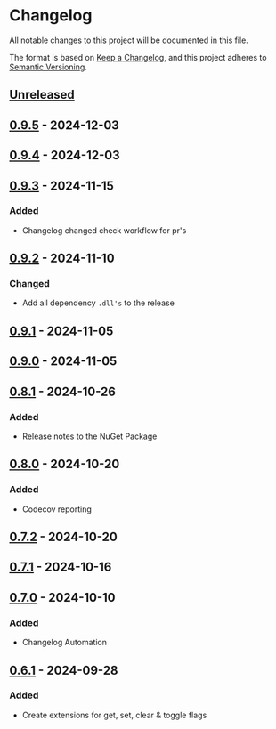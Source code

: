 # Changelog

All notable changes to this project will be documented in this file.

The format is based on [Keep a Changelog](https://keepachangelog.com/en/1.1.0/),
and this project adheres to [Semantic Versioning](https://semver.org/spec/v2.0.0.html).

## [Unreleased]

## [0.9.5] - 2024-12-03

## [0.9.4] - 2024-12-03

## [0.9.3] - 2024-11-15

### Added

- Changelog changed check workflow for pr's

## [0.9.2] - 2024-11-10

### Changed

- Add all dependency `.dll's` to the release

## [0.9.1] - 2024-11-05

## [0.9.0] - 2024-11-05

## [0.8.1] - 2024-10-26

### Added

- Release notes to the NuGet Package

## [0.8.0] - 2024-10-20

### Added

- Codecov reporting

## [0.7.2] - 2024-10-20

## [0.7.1] - 2024-10-16

## [0.7.0] - 2024-10-10

### Added

- Changelog Automation

## [0.6.1] - 2024-09-28

### Added

- Create extensions for get, set, clear & toggle flags

[Unreleased]: https://github.com/TJC-Tools/TJC.EnumFlags/compare/v0.9.5...HEAD

[0.9.5]: https://github.com/TJC-Tools/TJC.EnumFlags/compare/v0.9.4...v0.9.5

[0.9.4]: https://github.com/TJC-Tools/TJC.EnumFlags/compare/v0.9.3...v0.9.4

[0.9.3]: https://github.com/TJC-Tools/TJC.EnumFlags/compare/v0.9.2...v0.9.3

[0.9.2]: https://github.com/TJC-Tools/TJC.EnumFlags/compare/v0.9.1...v0.9.2

[0.9.1]: https://github.com/TJC-Tools/TJC.EnumFlags/compare/v0.9.0...v0.9.1

[0.9.0]: https://github.com/TJC-Tools/TJC.EnumFlags/compare/v0.8.1...v0.9.0

[0.8.1]: https://github.com/TJC-Tools/TJC.EnumFlags/compare/v0.8.0...v0.8.1

[0.8.0]: https://github.com/TJC-Tools/TJC.EnumFlags/compare/v0.7.2...v0.8.0

[0.7.2]: https://github.com/TJC-Tools/TJC.EnumFlags/compare/v0.7.1...v0.7.2

[0.7.1]: https://github.com/TJC-Tools/TJC.EnumFlags/compare/v0.7.0...v0.7.1

[0.7.0]: https://github.com/TJC-Tools/TJC.EnumFlags/compare/v0.6.1...v0.7.0

[0.6.1]: https://github.com/TJC-Tools/TJC.EnumFlags/releases/tag/v0.6.1
